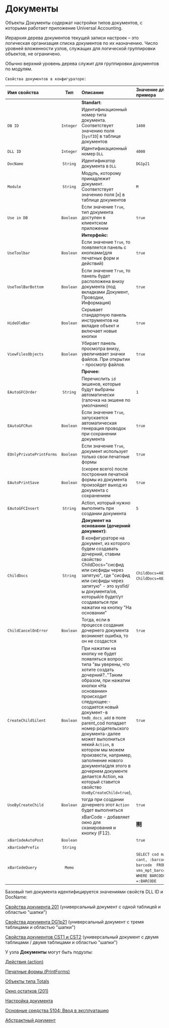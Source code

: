 # Документы

Объекты Документы содержат настройки типов документов, с которыми работает приложение Universal Accounting.

Иерархия дерева документов текущей записи настроек – это логическая организация списка документов по их назначению. Число уровней вложенности узлов, служащих для логической группировки объектов, не ограничено.

Обычно верхний уровень дерева служит для группировки документов по модулям.

`Свойства документов в конфигураторе:`

| **Имя свойства** | **Тип** | **Описание** | **Значение для примера** |
| :------------- |:-------------:| :-----| :-----|
|   |   | **Standart:** |  |
| `DB ID` | `Integer` | Идентификационный номер типа документа. Соответствует значению поля \[`SysfID`\] в таблице документов | `1400` |
| `DLL ID` | `Integer` | Идентификационный номер `DLL` | `4000` |
| `DocName` | `String` | Идентификатор документа в `DLL` | `DG1p21` |
| `Module` | `String` | Модуль, которому принадлежит документ. Соответствует значению поля \[`m`\] в таблице документов | `M` |
| `Use in DB` | `Boolean` | Если значение `True`, тип документа доступен в клиентском приложении | `true` |
|   |   |  **Интерфейс:** |  |
| `UseToolbar` | `Boolean` | Если значение `True`, то появляется панель с кнопками\(для печатных форм и действий\) | `true` |
| `UseToolBarBottom` | `Boolean` | Если значение `True`, то панель будет расположена внизу документа \(под вкладками Документ, Проводки, Информация\) | `true` |
| `HideOleBar` | `Boolean` | Скрывает стандартную панель инструментов на  вкладке объект и включает новые кнопки | `true` |
| `ViewFilesObjects` | `Boolean` | Убирает панель просмотра внизу, увеличивает значки файлов. При открытии - просмотр файлов. | `true` |
|   |   |  **Прочее:** |  |
| `EAutoGFCOrder` | `String` | Перечислить `id` экшенов, которые будут выбраны автоматически \(галочка на экшене по умолчанию\) | `1` |
| `EAutoGFCRun` | `Boolean` | Если значение `True`, запускается автоматическая генерация проводок при сохранении документа | `true` |
| `EOnlyPrivatePrintForms` | `Boolean` | Если значение `True`, документ использует только свои печатные формы | `true` |
| `EAutoPrintSave` | `Boolean` | \(скорее всего\) после построения печатной формы из документа произойдет выход из документа с сохранением | `true` |
| `EAutoGFCInsert` | `String` | Action, который нужно выполнить  при создании документа | `5` |
|   |   |  **Документ на основании \(дочерний документ\):** |  |
| `ChildDocs` | `String` | В конфигураторе на документ, из которого будем создавать дочерний, ставим свойство ChildDocs="сисфид или сисфиды через запятую", где "сисфид или сисфиды через запятую" - это sysfid/ы документа/ов, который/е будет/ут создаваться при нажатии на кнопку "На основании" | `ChildDocs=48341 или ChildDocs=48341,48342` |
| `ChildCancelOnError` | `Boolean` | Тогда, если в процессе создания дочернего документа возникнет ошибка, то он не создастся | `true` |
| `CreateChildSilent` | `Boolean` | При нажатии на кнопку не будет появляться вопрос типа "вы уверены, что хотите создать дочерний?.."Таким образом, при нажатии кнопки «На основании» происходит следующее:-создается новый документ-в `tmdb_docs_add`  в поле parent\_cod попадает номер родительского документа-далее может выполниться некий `Action`, в котором мы можем произвести, например, заполнение нового документа\(для этого в дочернем документе делается Action, на который ставится свойство `UseByCreateChild=true`\), | `true` |
| `UseByCreateChild` | `Boolean` | тогда при создании дочернего этот `Action` будет выполняться | `true` |
|   |  |  xBarCode - добавляет окно для сканирования и кнопку  \(F12\).  | ![](https://github.com/prbsoft/wiki/blob/master/src/%D0%97%D0%BD%D0%B0%D1%87%D0%B5%D0%BA%20%D1%88%D1%82%D1%80%D0%B8%D1%85-%D0%BA%D0%BE%D0%B4%D0%B0.png?raw=true) |
| `xBarCodeAutoPost` | `Boolean` |  | `true` |
| `xBarCodePrefix` | `String` |  |  |
| `xBarCodeQuery` | `Memo` |  | `SELECT cod marfa, 1 cant, :barcode barcode  FROM vms_mpt_barcode  WHERE BARCODE =:BARCODE` |

Базовый тип документа идентифицируется значениями свойств DLL ID и DocName:

[Свойства документа 201](https://bsoft.gitbook.io/wiki/razrabotka/konfigurator/dokumenty/svoistva-dokumenta-201) \(универсальный документ с одной таблицей и областью "шапки"\)

[Свойства документа DG1p21](https://bsoft.gitbook.io/wiki/razrabotka/konfigurator/dokumenty/svoistva-dokumenta-dg1p21) \(универсальный документ с тремя таблицами и областью "шапки"\)

[Свойства документов CST1 и CST2](https://bsoft.gitbook.io/wiki/razrabotka/konfigurator/dokumenty/svoistva-dokumentov-cst1-i-cst2) \(универсальный документ с двумя таблицами / двумя таблицами и областью "шапки"\)

У узла **Документы** могут быть подузлы:

[Действия \(action\)](https://bsoft.gitbook.io/wiki/razrabotka/konfigurator/dokumenty/deistviya-action)

[Печатные формы \(PrintForms\)](https://bsoft.gitbook.io/wiki/razrabotka/konfigurator/dokumenty/pechatnye-formy-printforms)

[Объекты типа Totals](https://bsoft.gitbook.io/wiki/razrabotka/konfigurator/dokumenty/obekty-tipa-totals)

[Окно остатков \(201\)](https://bsoft.gitbook.io/wiki/razrabotka/konfigurator/dokumenty/okno-ostatkov)

[Настройка документа](https://bsoft.gitbook.io/wiki/razrabotka/konfigurator/dokumenty/nastroika-dokumenta)

[Основные средства 5104: Ввод в эксплуатацию](https://bsoft.gitbook.io/wiki/razrabotka/konfigurator/dokumenty/osnovnye-sredstva-5104-vvod-v-ekspluataciyu)

[Абстрактный документ](https://bsoft.gitbook.io/wiki/razrabotka/konfigurator/dokumenty/abstraktnyi-dokument)

